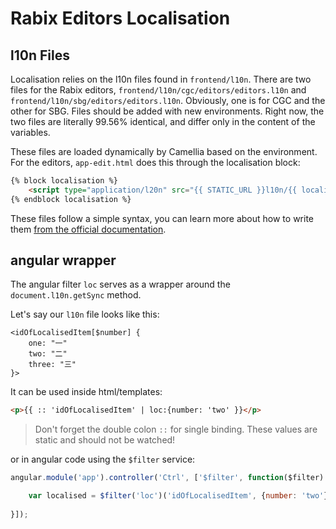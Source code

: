 # Rabix Editors Localisation

## l10n Files

Localisation relies on the l10n files found in `frontend/l10n`. There are two files for the Rabix editors, `frontend/l10n/cgc/editors/editors.l10n` and `frontend/l10n/sbg/editors/editors.l10n`. Obviously, one is for CGC and the other for SBG. Files should be added with new environments. Right now, the two files are literally 99.56% identical, and differ only in the content of the variables.

These files are loaded dynamically by Camellia based on the environment. For the editors, `app-edit.html` does this through the localisation block:

```html
{% block localisation %}
    <script type="application/l20n" src="{{ STATIC_URL }}l10n/{{ localisation }}/editors/editors.l10n?bust={{ bust }}"></script>
{% endblock localisation %}
```

These files follow a simple syntax, you can learn more about how to write them [from the official documentation](http://l20n.org/learn/).

## angular wrapper

The angular filter `loc` serves as a wrapper around the `document.l10n.getSync` method. 

Let's say our `l10n` file looks like this:

```
<idOfLocalisedItem[$number] {
	one: "一"
	two: "二"
	three: "三"
}>
```



It can be used inside html/templates:

```html
<p>{{ :: 'idOfLocalisedItem' | loc:{number: 'two' }}</p>

```
>Don't forget the double colon `::` for single binding. These values are static and should not be watched!

or in angular code using the `$filter` service:

```js
angular.module('app').controller('Ctrl', ['$filter', function($filter) {

	var localised = $filter('loc')('idOfLocalisedItem', {number: 'two'});
	
}]);	
```

